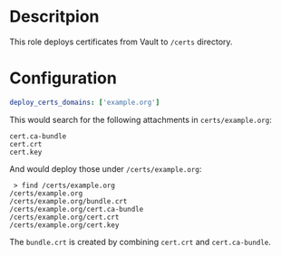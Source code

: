 # Descritpion

This role deploys certificates from Vault to `/certs` directory.

# Configuration

```yaml
deploy_certs_domains: ['example.org']
```

This would search for the following attachments in `certs/example.org`:
```
cert.ca-bundle
cert.crt
cert.key
```
And would deploy those under `/certs/example.org`:
```
 > find /certs/example.org
/certs/example.org
/certs/example.org/bundle.crt
/certs/example.org/cert.ca-bundle
/certs/example.org/cert.crt
/certs/example.org/cert.key
```
The `bundle.crt` is created by combining `cert.crt` and `cert.ca-bundle`.
